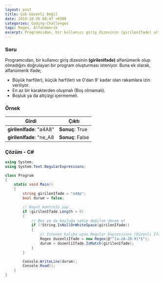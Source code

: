 ```yaml
---
layout: post
title: Çok Güvenli Değil
date: 2019-10-26 08:47 +0300
categories: Coding-Challenges
tags: Regex, Alfanümerik
excerpt: Programcıdan, bir kullanıcı giriş dizesinin (girilenIfade) alfanümerik olup olmadığını doğrulayan bir program oluşturması isteniyor.
---
```

### Soru
Programcıdan, bir kullanıcı giriş dizesinin **(girilenIfade)** alfanümerik olup olmadığını doğrulayan bir program oluşturması isteniyor. Buna ek olarak, alfanümerik ifade;

* Büyük harf(ler), küçük harf(ler) ve 0'dan 9' kadar olan rakamlara izin veriliyor.
* En az bir karakterden oluşmalı (Boş olmamalı).
* Boşluk ya da altçizgi içermemeli.

### Örnek

| Girdi                    | Çıktı            |
|--------------------------|------------------|
| **girilenIfade**: "a4A8" | **Sonuç**: True  |
| **girilenIfade**: "ne_A8 | **Sonuç**: False |

### Çözüm - C#
```csharp
using System;
using System.Text.RegularExpressions;

class Program
{
    static void Main()
    {
        string girilenIfade = "a4Ap";
        bool durum = false;

        // Boyut kontrolü yap
        if (girilenIfade.Length > 0)
        {
            // Boş ya da boşluğa sahip değilse devam et
            if (!String.IsNullOrWhiteSpace(girilenIfade))
            {
                // İstenen kalıba uyan Regular Expressions (Düzenli İfadeler) ile olayı çöz
                Regex duzenliIfade = new Regex(@"^[a-zA-Z0-9]*$");
                durum = duzenliIfade.IsMatch(girilenIfade);
            }
        }

        Console.WriteLine(durum);
        Console.Read();
    }
}
```